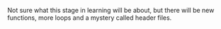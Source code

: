 Not sure what this stage in learning will be about, but there will be new functions, more loops and a mystery called header files.
